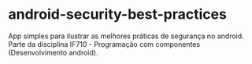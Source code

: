 # android-security-best-practices
App simples para ilustrar as melhores práticas de segurança no android.  
Parte da disciplina IF710 - Programação com componentes (Desenvolvimento android).
